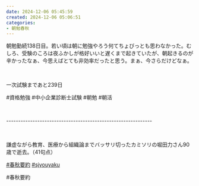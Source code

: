 ```yaml
---
date: 2024-12-06 05:45:59
created: 2024-12-06 05:06:51
categories:
- 朝勉春秋
---
```


朝勉勤続138日目。若い頃は朝に勉強やろう何てちょびっとも思わなかった。むしろ、受験のころは夜ふかしが格好いいと遅くまで起きていたが、朝起きるのが辛かったなぁ、今思えばとても非効率だったと思う。まぁ、今さらだけどなぁ。

<br>

一次試験まであと239日

#資格勉強 #中小企業診断士試験 #朝勉 #朝活

<br>

\-------------------------------------------------------------

<br>

謙虚ながら教育、医療から組織論までバッサリ切ったカミソリの堀田力さん90歳で逝去。（41句点）  

[#春秋要約](https://x.com/hashtag/%E6%98%A5%E7%A7%8B%E8%A6%81%E7%B4%84?src=hashtag_click) [#sjyouyaku](https://x.com/hashtag/sjyouyaku?src=hashtag_click)

#春秋要約